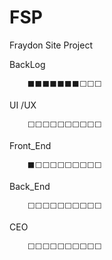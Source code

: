 # FSP
Fraydon Site Project


BackLog
        
        ⬛⬛⬛⬛⬛⬛⬛⬜⬜⬜
        
UI /UX
        
        ⬜⬜⬜⬜⬜⬜⬜⬜⬜⬜
        
Front_End
        
        ⬛⬜⬜⬜⬜⬜⬜⬜⬜⬜

Back_End
        
        ⬜⬜⬜⬜⬜⬜⬜⬜⬜⬜

CEO
        
        ⬜⬜⬜⬜⬜⬜⬜⬜⬜⬜
